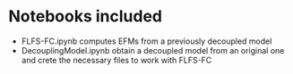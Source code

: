 # Notebooks included

- FLFS-FC.ipynb computes EFMs from a previously decoupled model
- DecouplingModel.ipynb obtain a decoupled model from an original one and crete the necessary files to work with FLFS-FC
